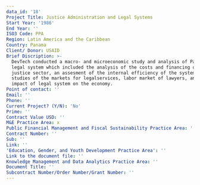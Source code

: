 ```yaml
---
data_id: '18'
Project Title: Justice Administration and Legal Systems
Start Year: '1986'
End Year: ''
ISO3 Code: PPA
Region: Latin America and the Caribbean
Country: Panama
Client/ Donor: USAID
Brief Discription: >-
  DevTech conducted a macro- and microeconomic study and analysis of Panama's
  legal system which included the analysis of the costs and financing of the
  justice sector, an assesment of the internal efficiency of the system, and
  studies of the markets for legalservices, labor market of lawyers, and the
  impact of legal system on the economy.
Point of contact: ''
Email: ''
Phone: ''
Current Project? (Y/N): 'No'
Prime: ''
Contract Value USD: ''
M&E Practice Area: x
Public Financial Management and Fiscal Sustainability Practice Area: ''
Contract Number: ''
Sub: ''
Link: ''
'Education, Gender, and Youth Development Practice Area': ''
Link to the document file: ''
Knowledge Management and Data Analytics Practice Area: ''
Document Title: ''
Subcontract Number/Order Number/Grant Number: ''
---
```

